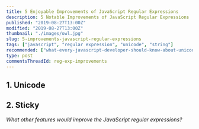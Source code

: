 ```yaml
---
title: 5 Enjoyable Improvements of JavaScript Regular Expressions
description: 5 Notable Improvements of JavaScript Regular Expressions
published: "2019-08-27T13:00Z"
modified: "2019-08-27T13:00Z"
thumbnail: "./images/owl.jpg"
slug: 5-improvements-javascript-regular-expressions
tags: ["javascript", "regular expression", "unicode", "string"]
recommended: ["what-every-javascript-developer-should-know-about-unicode", "must-know-details-about-es2016-features"]
type: post
commentsThreadId: reg-exp-improvements
---
```


## 1. Unicode

## 2. Sticky

*What other features would improve the JavaScript regular expressions?*